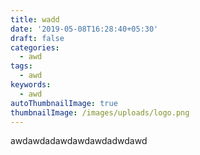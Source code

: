 ```yaml
---
title: wadd
date: '2019-05-08T16:28:40+05:30'
draft: false
categories:
  - awd
tags:
  - awd
keywords:
  - awd
autoThumbnailImage: true
thumbnailImage: /images/uploads/logo.png
---
```

awdawdadawdawdawdadwdawd
